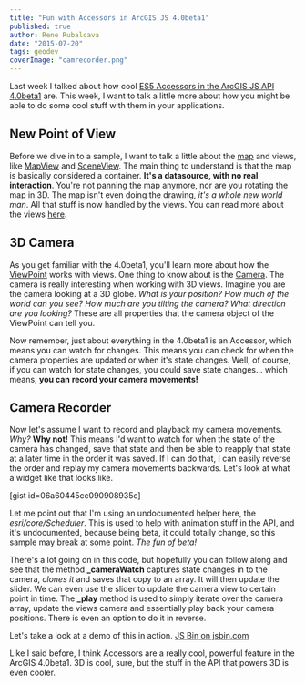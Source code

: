 ```yaml
---
title: "Fun with Accessors in ArcGIS JS 4.0beta1"
published: true
author: Rene Rubalcava
date: "2015-07-20"
tags: geodev
coverImage: "camrecorder.png"
---
```


Last week I talked about how cool [ES5 Accessors in the ArcGIS JS API 4.0beta1](http://odoe.net/blog/arcgis-js-api-4-0beta1-accessors/) are. This week, I want to talk a little more about how you might be able to do some cool stuff with them in your applications.

## New Point of View

Before we dive in to a sample, I want to talk a little about the [map](https://developers.arcgis.com/javascript/beta/api-reference/esri-Map.html) and views, like [MapView](https://developers.arcgis.com/javascript/beta/api-reference/esri-views-MapView.html) and [SceneView](https://developers.arcgis.com/javascript/beta/api-reference/esri-views-SceneView.html). The main thing to understand is that the map is basically considered a container. **It's a datasource, with no real interaction**. You're not panning the map anymore, nor are you rotating the map in 3D. The map isn't even doing the drawing, _it's a whole new world man_. All that stuff is now handled by the views. You can read more about the views [here](https://developers.arcgis.com/javascript/beta/guide/migrating/#views).

## 3D Camera

As you get familiar with the 4.0beta1, you'll learn more about how the [ViewPoint](https://developers.arcgis.com/javascript/beta/api-reference/esri-Viewpoint.html) works with views. One thing to know about is the [Camera](https://developers.arcgis.com/javascript/beta/api-reference/esri-Camera.html). The camera is really interesting when working with 3D views. Imagine you are the camera looking at a 3D globe. _What is your position? How much of the world can you see? How much are you tilting the camera? What direction are you looking?_ These are all properties that the camera object of the ViewPoint can tell you.

Now remember, just about everything in the 4.0beta1 is an Accessor, which means you can watch for changes. This means you can check for when the camera properties are updated or when it's state changes. Well, of course, if you can watch for state changes, you could save state changes... which means, **you can record your camera movements!**

## Camera Recorder

Now let's assume I want to record and playback my camera movements. _Why?_ **Why not!** This means I'd want to watch for when the state of the camera has changed, save that state and then be able to reapply that state at a later time in the order it was saved. If I can do that, I can easily reverse the order and replay my camera movements backwards. Let's look at what a widget like that looks like.

[gist id=06a60445cc090908935c]

Let me point out that I'm using an undocumented helper here, the _esri/core/Scheduler_. This is used to help with animation stuff in the API, and it's undocumented, because being beta, it could totally change, so this sample may break at some point. _The fun of beta!_

There's a lot going on in this code, but hopefully you can follow along and see that the method **\_cameraWatch** captures state changes in to the camera, _clones it_ and saves that copy to an array. It will then update the slider. We can even use the slider to update the camera view to certain point in time. The **\_play** method is used to simply iterate over the camera array, update the views camera and essentially play back your camera positions. There is even an option to do it in reverse.

Let's take a look at a demo of this in action. [JS Bin on jsbin.com](http://jsbin.com/sodeda/1/embed?output)
<script src="http://static.jsbin.com/js/embed.min.js?3.34.0"></script>

Like I said before, I think Accessors are a really cool, powerful feature in the ArcGIS 4.0beta1. 3D is cool, sure, but the stuff in the API that powers 3D is even cooler.
